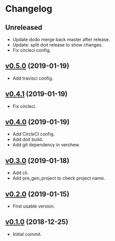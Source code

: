 # Changelog

## Unreleased

* Update dodo merge back master after release.
* Update: split doit release to show changes.
* Fix circleci config.

## [v0.5.0](https://github.com/javiersanp/snek-template/compare/v0.4.1...v0.5.0) (2019-01-19)

* Add travisci config.

## [v0.4.1](https://github.com/javiersanp/snek-template/compare/v0.4.0...v0.4.1) (2019-01-19)

* Fix circleci.

## [v0.4.0](https://github.com/javiersanp/snek-template/compare/v0.3.0...v0.4.0) (2019-01-19)

* Add CircleCI config.
* Add doit build.
* Add git dependency in verchew.

## [v0.3.0](https://github.com/javiersanp/snek-template/compare/v0.2.0...v0.3.0) (2019-01-18)

* Add cli.
* Add pre_gen_project to check project name.

## [v0.2.0](https://github.com/javiersanp/snek-template/compare/v0.1.0...v0.2.0) (2019-01-15)

* First usable version.

## [v0.1.0](https://github.com/javiersanp/snek-template/tree/v0.1.0) (2018-12-25)

* Initial commit.


